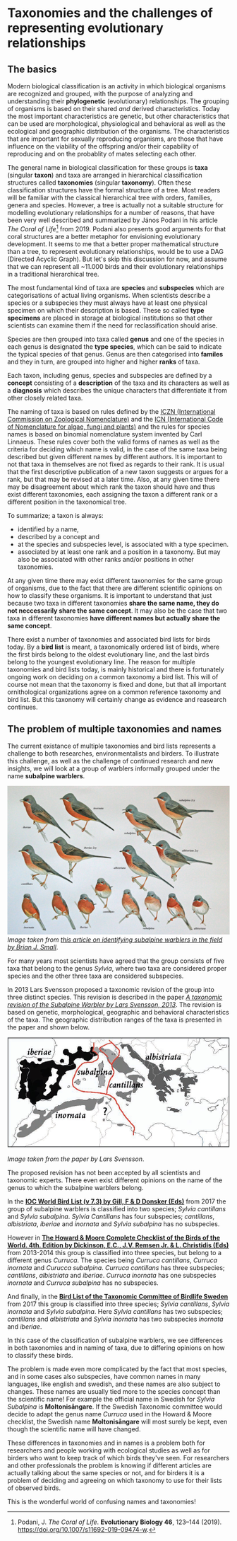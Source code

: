 # Taxonomies and the challenges of representing evolutionary relationships

## The basics

Modern biological classification is an activity in which biological organisms are recognized and grouped, with the purpose of analyzing and understanding their **phylogenetic** (evolutionary) relationships. The grouping of organisms is based on their shared _and_ derived characteristics. Today the most important characteristics are genetic, but other characteristics that can be used are morphological, physiological and behavioral as well as the ecological and geographic distribution of the organisms. The characteristics that are important for sexually reproducing organisms, are those that have influence on the viability of the offspring and/or their capability of reproducing and on the probablity of mates selecting each other.

The general name in biological classification for these groups is **taxa** (singular **taxon**) and taxa are arranged in hierarchical classification structures called **taxonomies** (singular **taxonomy**). Often these classification  structures have the formal structure of a tree. Most readers will be familiar with the classical hierarchical tree with orders, families, genera and species. However, a tree is actually not a suitable structure for modelling evolutionary relationships for a number of reasons, that have been very well described and summarized by János Podani in his article _The Coral of Life_[^1] from 2019. Podani also presents good arguments for that coral structures are a better metaphor for envisioning evolutionary development. It seems to me that a better proper mathematical structure than a tree, to represent evolutionary relationships, would be to use a DAG (Directed Acyclic Graph). But let's skip this discussion for now, and assume that we can represent all ~11.000 birds and their evolutionary relationships in a traditional hierarchical tree.

The most fundamental kind of taxa are **species** and **subspecies** which are categorisations of actual living organisms. When scientists describe a species or a subspecies they must always have at least one physical specimen on which their description is based. These so called **type specimens** are placed in storage at biological institutions so that other scientists can examine them if the need for reclassification should arise.

Species are then grouped into taxa called **genus** and one of the species in each genus is designated the **type species**, which can be said to indicate the typical species of that genus. Genus are then categorised into **familes** and they in turn, are grouped into higher and higher **ranks** of taxa. 

Each taxon, including genus, species and subspecies are defined by a **concept** consisting of a **description** of the taxa and its characters as well as a **diagnosis** which describes the unique characters that differentiate it from other closely related taxa.

The naming of taxa is based on rules defined by the [ICZN (International Commission on Zoological Nomenclature)](http://iczn.org) and the [ICN
(International Code of Nomenclature for algae, fungi and plants)](http://www.iapt-taxon.org/nomen/main.php) and the rules for species names is based on binomial nomenclature system invented by Carl Linnaeus. These rules cover both the valid forms of names as well as the criteria for deciding which name is valid, in the case of the same taxa being described but given different names by different authors. It is important to not that taxa in themselves are not fixed as regards to their rank. It is usual that the first descriptive publication of a new taxon suggests or argues for a rank, but that may be revised at a later time. Also, at any given time there may be disagreement about which rank the taxon should have and thus exist different taxonomies, each assigning the taxon a different rank or a different position in the taxonomical tree.

To summarize; a taxon is always:

 * identified by a name,
 * described by a concept and
 * at the species and subspecies level, is associated with a type specimen.
 * associated by at least one rank and a position in a taxonomy. But may also be associated with other ranks and/or positions in other taxonomies.

At any given time there may exist different taxonomies for the same group of organisms, due to the fact that there are different scientific opinions on how to classify these organisms. It is important to understand that just because two taxa in different taxonomies **share the same name, they do not neccessarily share the same concept**. It may also be the case that two taxa in different taxonomies **have different names but actually share the same concept**.

There exist a number of taxonomies and associated bird lists for birds today. By a **bird list** is meant, a taxonomically ordered list of birds, where the first birds belong to the oldest evolutionary line, and the last birds belong to the youngest evolutionary line. The reason for multiple taxonomies and bird lists today, is mainly historical and there is fortunately ongoing work on deciding on a common taxonomy a bird list. This will of course not mean that the taxonomy is fixed and done, but that all important ornithological organizations agree on a common reference taxonomy and bird list. But this taxonomy will certainly change as evidence and reasearch continues.

## The problem of multiple taxonomies and names

The current existance of multiple taxonomies and bird lists represents a challenge to both researches, environmentalists and birders. To illustrate this challenge, as well as the challenge of continued research and new insights, we will look at a group of warblers informally grouped under the name **subalpine warblers**.

![Subalpine warblers](subalppainting-annotated.jpg) 
*Image taken from [this article on identifying subalpine warblers in the field
by Brian J. Small](http://surfbirds.com/Features/subalpine13/main.html)*.

For many years most scientists have agreed that the group consists of five taxa that belong to the genus *Sylvia*, where two taxa are considered proper species and the other three taxa are considered subspecies.

In 2013 Lars Svensson proposed a taxonomic revision of the group into three distinct species. This revision is described in the paper *[A taxonomic revision of the Subalpine Warbler by Lars Svensson, 2013](http://boc-online.org/bulletins/downloads/BBOC1333-Svensson.pdf)*.
The revision is based on genetic, morphological, geographic and behavioral characteristics of the taxa. The geographic distribution ranges of the taxa is presented in the paper and shown below.

![Distribution ranges of the Subalpine warblers](subalpine-warblers-map.jpg)

*Image taken from the paper by Lars Svensson*.

The proposed revision has not been accepted by all scientists and taxonomic experts. There even exist different opinions on the name of the genus to which the subalpine warblers belong.

In the **[IOC World Bird List (v 7.3) by Gill, F & D Donsker (Eds)](http://www.worldbirdnames.org/ioc-lists/master-list-2/)** from 2017 the group of subalpine warblers is classified into two species; *Sylvia cantillans* and *Sylvia subalpina*. *Sylvia Cantillans* has four
subspecies; *cantillans*, *albistriata*, *iberiae* and *inornata* and *Sylvia subalpina* has no subspecies.

However in **[The Howard & Moore Complete Checklist of the Birds of the World. 4th. Edition by Dickinson, E.C., J.V. Remsen Jr. & L. Christidis (Eds)](https://www.nhbs.com/series/the-howard-and-moore-complete-checklist-of-the-birds-of-the-world)** from 2013-2014 this group is classified into three species, but belong to a different genus *Curruca*. The species being *Curruca cantillans*, *Curruca inornata* and *Curucca subalpina*. *Curruca cantillans* has three subspecies; *cantillans*, *albistriata* and *iberiae*. *Curruca inornata* has one subspecies
*inornata* and *Curruca subalpina* has no subspecies.

And finally, in the **[Bird List of the Taxonomic Committee of Birdlife Sweden](http://birdlife.se/tk/svenska-namn-pa-varldens-faglar/)** from 2017 this group is classified into three species; *Sylvia cantillans*, *Sylvia inornata* and *Sylvia subalpina*. Here *Sylvia cantillans* has two subspecies; *cantillans* and *albistriata* and *Sylvia inornata* has two subspecies *inornata* and *iberiae*.

In this case of the classification of subalpine warblers, we see differences in both taxonomies and in naming of taxa, due to differing opinions on how to classify these birds.

The problem is made even more complicated by the fact that most species, and in some cases also subspecies, have common names in many languages, like english and swedish, and these names are also subject to changes. These names are usually tied more to the species concept than the scientific name! For example the official name in Swedish for *Sylvia Subalpina* is **Moltonisångare**. If the Swedish Taxonomic committee would decide to adapt the genus name *Curruca* used in the Howard & Moore checklist, the Swedish name **Moltonisångare** will most surely be kept, even though the scientific name will have changed.

These differences in taxonomies and in names is a problem both for researchers and people working with ecological studies as well as for birders who want to keep track of which birds they've seen. For researchers and other professionals the problem is knowing if different articles are actually talking about the same species or not, and for birders it is a problem of deciding and agreeing on which taxonomy to use for their lists of observed birds.

This is the wonderful world of confusing names and taxonomies!

[^1]: Podani, J. _The Coral of Life_. **Evolutionary Biology 46**, 123–144 (2019). https://doi.org/10.1007/s11692-019-09474-w.
